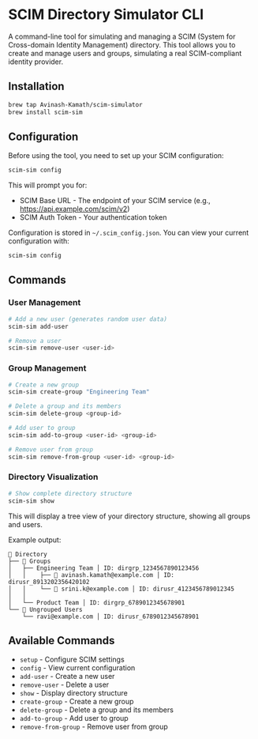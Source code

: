 # SCIM Directory Simulator CLI

A command-line tool for simulating and managing a SCIM (System for Cross-domain Identity Management) directory. This tool allows you to create and manage users and groups, simulating a real SCIM-compliant identity provider.

## Installation

```bash
brew tap Avinash-Kamath/scim-simulator
brew install scim-sim
```

## Configuration

Before using the tool, you need to set up your SCIM configuration:

```bash
scim-sim config
```

This will prompt you for:
- SCIM Base URL - The endpoint of your SCIM service (e.g., https://api.example.com/scim/v2)
- SCIM Auth Token - Your authentication token

Configuration is stored in `~/.scim_config.json`. You can view your current configuration with:

```bash
scim-sim config
```

## Commands

### User Management

```bash
# Add a new user (generates random user data)
scim-sim add-user

# Remove a user
scim-sim remove-user <user-id>
```

### Group Management

```bash
# Create a new group
scim-sim create-group "Engineering Team"

# Delete a group and its members
scim-sim delete-group <group-id>

# Add user to group
scim-sim add-to-group <user-id> <group-id>

# Remove user from group
scim-sim remove-from-group <user-id> <group-id>
```

### Directory Visualization

```bash
# Show complete directory structure
scim-sim show
```

This will display a tree view of your directory structure, showing all groups and users.

Example output:
```
📂 Directory
├── 👥 Groups
│   ├── Engineering Team │ ID: dirgrp_1234567890123456
│   │    ├── 👤 avinash.kamath@example.com │ ID: dirusr_8913202356420102
│   │    └── 👤 srini.k@example.com │ ID: dirusr_4123456789012345
│   │
│   └── Product Team │ ID: dirgrp_6789012345678901
└── 👤 Ungrouped Users
    └── ravi@example.com │ ID: dirusr_6789012345678901
```

## Available Commands

- `setup` - Configure SCIM settings
- `config` - View current configuration
- `add-user` - Create a new user
- `remove-user` - Delete a user
- `show` - Display directory structure
- `create-group` - Create a new group
- `delete-group` - Delete a group and its members
- `add-to-group` - Add user to group
- `remove-from-group` - Remove user from group